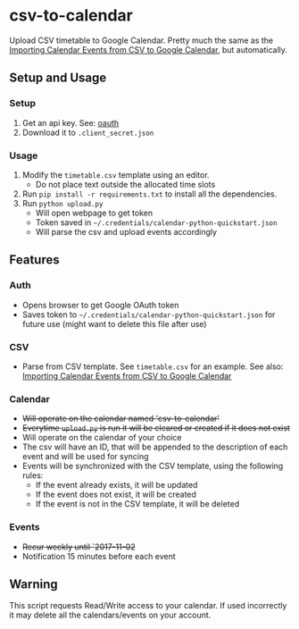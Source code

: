 # csv-to-calendar

Upload CSV timetable to Google Calendar. Pretty much the same as
the [Importing Calendar Events from CSV to Google Calendar](https://support.google.com/calendar/answer/37118), but automatically.

## Setup and Usage

### Setup

1. Get an api key. See: [oauth](https://developers.google.com/calendar/api/guides/auth)
2. Download it to `.client_secret.json`

### Usage

1. Modify the `timetable.csv` template using an editor.
    - Do not place text outside the allocated time slots
2. Run `pip install -r requirements.txt` to install all the dependencies.
3. Run `python upload.py`
    - Will open webpage to get token
    - Token saved in `~/.credentials/calendar-python-quickstart.json`
    - Will parse the csv and upload events accordingly

## Features

### Auth

- Opens browser to get Google OAuth token
- Saves token to `~/.credentials/calendar-python-quickstart.json` for future use (might want to delete this file after
  use)

### CSV

- Parse from CSV template. See `timetable.csv` for an example. See
  also: [Importing Calendar Events from CSV to Google Calendar](https://it.stonybrook.edu/help/kb/importing-calendar-events-from-csv-to-google-calendar)

### Calendar

- ~~Will operate on the calendar named 'csv-to-calendar'~~
- ~~Everytime `upload.py` is run it will be cleared or created if it does not exist~~
- Will operate on the calendar of your choice
- The csv will have an ID, that will be appended to the description of each event and will be used for syncing
- Events will be synchronized with the CSV template, using the following rules:
    - If the event already exists, it will be updated
    - If the event does not exist, it will be created
    - If the event is not in the CSV template, it will be deleted

### Events

- ~~Recur weekly until `2017-11-02~~
- Notification 15 minutes before each event

## Warning

This script requests Read/Write access to your calendar. If used incorrectly it may delete all the calendars/events on
your account.

